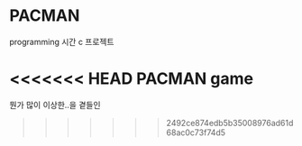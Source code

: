 # PACMAN

programming 시간 c 프로젝트

<<<<<<< HEAD
PACMAN game
=======
뭔가 많이 이상한..을 곁들인
>>>>>>> 2492ce874edb5b35008976ad61d68ac0c73f74d5
